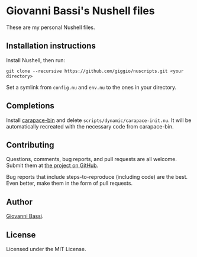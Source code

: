 # Giovanni Bassi's Nushell files

These are my personal Nushell files.

## Installation instructions

Install Nushell, then run:

```nushell
git clone --recursive https://github.com/giggio/nuscripts.git <your directory>
```

Set a symlink from `config.nu` and `env.nu` to the ones in your directory.

## Completions

Install [carapace-bin](https://github.com/rsteube/carapace-bin) and delete
`scripts/dynamic/carapace-init.nu`. It will be automatically recreated
with the necessary code from carapace-bin.

## Contributing

Questions, comments, bug reports, and pull requests are all welcome.  Submit them at
[the project on GitHub](https://github.com/giggio/nuscripts).

Bug reports that include steps-to-reproduce (including code) are the
best. Even better, make them in the form of pull requests.

## Author

[Giovanni Bassi](https://twitter.com/giovannibassi).

## License

Licensed under the MIT License.

